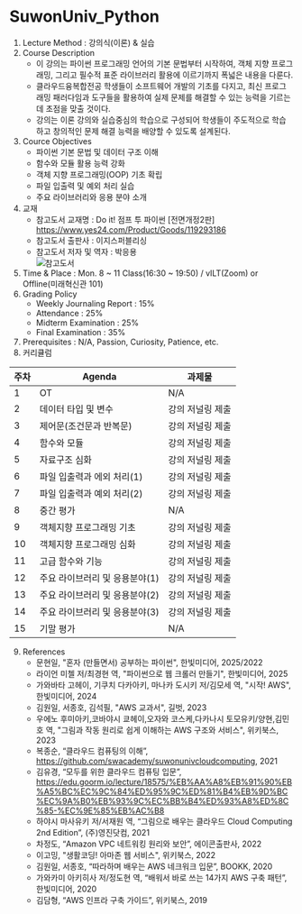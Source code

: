 # SuwonUniv_Python

1. Lecture Method : 강의식(이론) & 실습
2. Course Description
    - 이 강의는 파이썬 프로그래밍 언어의 기본 문법부터 시작하여, 객체 지향 프로그래밍, 그리고 필수적 표준 라이브러리 활용에 이르기까지 폭넓은 내용을 다룬다.
    - 클라우드융복합전공 학생들이 소프트웨어 개발의 기초를 다지고, 최신 프로그래밍 패러다임과 도구들을 활용하여 실제 문제를 해결할 수 있는 능력을 기르는 데 초점을 맞출 것이다.
    - 강의는 이론 강의와 실습중심의 학습으로 구성되어 학생들이 주도적으로 학습하고 창의적인 문제 해결 능력을 배양할 수 있도록 설계된다.
3. Cource Objectives
   - 파이썬 기본 문법 및 데이터 구조 이해
   - 함수와 모듈 활용 능력 강화
   - 객체 지향 프로그래밍(OOP) 기초 확립
   - 파일 입출력 및 예외 처리 실습
   - 주요 라이브러리와 응용 분야 소개
4. 교재
   - 참고도서 교재명 : Do it! 점프 투 파이썬 [전면개정2판] https://www.yes24.com/Product/Goods/119293186
   - 참고도서 출판사 : 이지스퍼블리싱
   - 참고도서 저자 및 역자 : 박응용 <br />
  ![참고도서](https://image.aladin.co.kr/product/31794/10/cover500/k362833219_1.jpg)
5. Time & Place : Mon. 8 ~ 11 Class(16:30 ~ 19:50) / vILT(Zoom) or Offline(미래혁신관 101)
6. Grading Policy
    - Weekly Journaling Report : 15%
    - Attendance : 25%
    - Midterm Examination : 25%
    - Final Examination : 35%
7. Prerequisites : N/A, Passion, Curiosity, Patience, etc.
8. 커리큘럼

|주차 | Agenda | 과제물
|-----|-------|---------| 
|1 | OT | N/A |
|2 | 데이터 타입 및 변수 | 강의 저널링 제출 |
|3 | 제어문(조건문과 반복문) | 강의 저널링 제출 | 
|4 | 함수와 모듈 | 강의 저널링 제출 |
|5 | 자료구조 심화 | 강의 저널링 제출 |
|6 | 파일 입출력과 에외 처리(1) |  강의 저널링 제출 |
|7 | 파일 입출력과 예외 처리(2) | 강의 저널링 제출 |
|8 | 중간 평가 | N/A |
|9 | 객체지향 프로그래밍 기초 | 강의 저널링 제출 |
|10| 객체지향 프로그래밍 심화 | 강의 저널링 제출 |
|11| 고급 함수와 기능 | 강의 저널링 제출 |
|12| 주요 라이브러리 및 응용분야(1) | 강의 저널링 제출 |
|13| 주요 라이브러리 및 응용분야(2) | 강의 저널링 제출 |
|14| 주요 라이브러리 및 응용분야(3)  | 강의 저널링 제출 |
|15| 기말 평가 | N/A |

9. References
    - 문현일, "혼자 (만들면서) 공부하는 파이썬", 한빛미디어, 2025/2022
    - 라이언 미첼 저/최경현 역, "파이썬으로 웹 크롤러 만들기", 한빛미디어, 2025
    - 가와바타 고헤이, 기쿠치 다카아키, 마나카 도시키 저/김모세 역, "시작! AWS", 한빛미디어, 2024
    - 김원일, 서종호, 김석필, "AWS 교과서", 길벗, 2023
    - 우에노 후미아키,코바야시 쿄헤이,오자와 코스케,다카나시 토모유키/양현,김민호 역, "그림과 작동 원리로 쉽게 이해하는 AWS 구조와 서비스", 위키북스, 2023
    - 복종순, “클라우드 컴퓨팅의 이해”, https://github.com/swacademy/suwonunivcloudcomputing, 2021
    - 김유경, “모두를 위한 클라우드 컴퓨팅 입문”, https://edu.goorm.io/lecture/18575/%EB%AA%A8%EB%91%90%EB%A5%BC%EC%9C%84%ED%95%9C%ED%81%B4%EB%9D%BC%EC%9A%B0%EB%93%9C%EC%BB%B4%ED%93%A8%ED%8C%85-%EC%9E%85%EB%AC%B8
    - 하야시 마사유키 저/서재원 역, “그림으로 배우는 클라우드 Cloud Computing 2nd Edition”, (주)영진닷컴, 2021
    - 차정도, “Amazon VPC 네트워킹 원리와 보안”, 에이콘출판사, 2022
    - 이고밍, "생활코딩! 아마존 웹 서비스", 위키북스, 2022
    - 김원일, 서종호, “따라하며 배우는 AWS 네크워크 입문”, BOOKK, 2020
    - 가와카미 아키히사 저/정도현 역, “배워서 바로 쓰는 14가지 AWS 구축 패턴”, 한빛미디어, 2020
    - 김담형, “AWS 인프라 구축 가이드”, 위키북스, 2019

